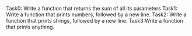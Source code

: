 Task0: Write a function that returns the sum of all its parameters
Task1: Write a function that prints numbers, followed by a new line.
Task2: Write a function that prints strings, followed by a new line.
Task3:Write a function that prints anything.
